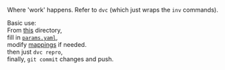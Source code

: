 Where 'work' happens. Refer to `dvc` (which just wraps the `inv` commands).


Basic use:
<br>
From [this](../) directory,
<br>
fill in [`params.yaml`](../params.yaml),
<br>
modify [mappings](../223p/) if needed.
<br>
then just `dvc repro`,
<br>
finally, `git commit` changes and push.

